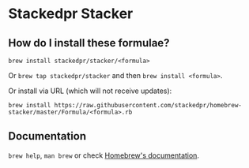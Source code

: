 # Stackedpr Stacker

## How do I install these formulae?
`brew install stackedpr/stacker/<formula>`

Or `brew tap stackedpr/stacker` and then `brew install <formula>`.

Or install via URL (which will not receive updates):

```
brew install https://raw.githubusercontent.com/stackedpr/homebrew-stacker/master/Formula/<formula>.rb
```

## Documentation
`brew help`, `man brew` or check [Homebrew's documentation](https://docs.brew.sh).
